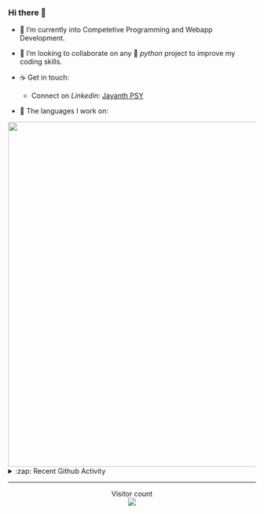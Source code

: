 ### Hi there 👋

- 🌱 I’m currently into Competetive Programming and Webapp Development.

- 👯 I’m looking to collaborate on any :snake: *python* project to improve my coding skills.

- ☕ Get in touch:
  +  Connect on *Linkedin*: [Jayanth PSY](https://www.linkedin.com/in/jayanth-p-b3924812a/)

<!--- ⚡ Fun fact: *Python* is older than *C++* and *Java*. -->

- :memo: The languages I work on: 

<img src="https://wakatime.com/share/@j_tesla/bdf4246a-6e44-4441-87e6-ea13fc96a824.png" width="700"/>

<details>
  <summary>:zap: Recent Github Activity</summary>
  
<!--START_SECTION:activity-->
1. 🎉 Merged PR [#24](https://github.com/j-tesla/blog-list/pull/24) in [j-tesla/blog-list](https://github.com/j-tesla/blog-list)
2. 🎉 Merged PR [#25](https://github.com/j-tesla/blog-list/pull/25) in [j-tesla/blog-list](https://github.com/j-tesla/blog-list)
3. 🎉 Merged PR [#25](https://github.com/j-tesla/blog-list-frontend/pull/25) in [j-tesla/blog-list-frontend](https://github.com/j-tesla/blog-list-frontend)
4. 🎉 Merged PR [#23](https://github.com/j-tesla/blog-list/pull/23) in [j-tesla/blog-list](https://github.com/j-tesla/blog-list)
5. 💪 Opened PR [#23](https://github.com/j-tesla/blog-list/pull/23) in [j-tesla/blog-list](https://github.com/j-tesla/blog-list)
<!--END_SECTION:activity-->

</details>

-----

<p align="center"> 
  Visitor count<br>
  <img src="https://profile-counter.glitch.me/j-tesla/count.svg" />
</p>












<!--
**j-tesla/j-tesla** is a ✨ _special_ ✨ repository because its `README.md` (this file) appears on your GitHub profile.

Here are some ideas to get you started:

- 🔭 I’m currently working on ...
- 🌱 I’m currently learning ...
- 👯 I’m looking to collaborate on ...
- 🤔 I’m looking for help with ...
- 💬 Ask me about ...
- 📫 How to reach me: ...
- 😄 Pronouns: ...
- ⚡ Fun fact: ...
-->

